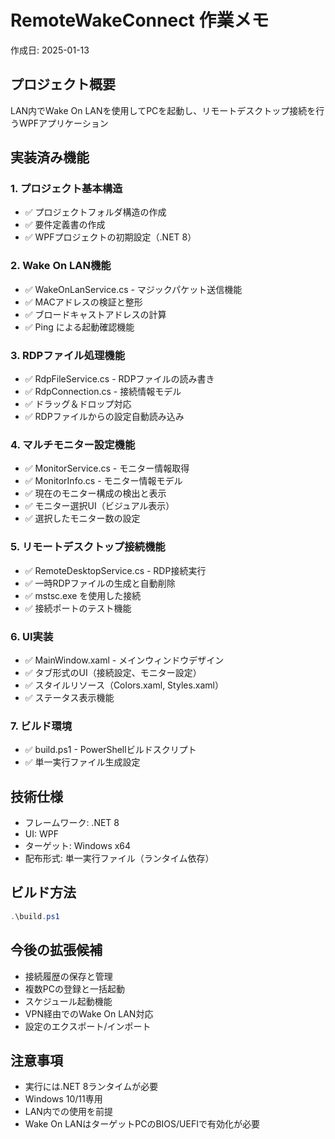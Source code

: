 # RemoteWakeConnect 作業メモ
作成日: 2025-01-13

## プロジェクト概要
LAN内でWake On LANを使用してPCを起動し、リモートデスクトップ接続を行うWPFアプリケーション

## 実装済み機能

### 1. プロジェクト基本構造
- ✅ プロジェクトフォルダ構造の作成
- ✅ 要件定義書の作成
- ✅ WPFプロジェクトの初期設定（.NET 8）

### 2. Wake On LAN機能
- ✅ WakeOnLanService.cs - マジックパケット送信機能
- ✅ MACアドレスの検証と整形
- ✅ ブロードキャストアドレスの計算
- ✅ Ping による起動確認機能

### 3. RDPファイル処理機能
- ✅ RdpFileService.cs - RDPファイルの読み書き
- ✅ RdpConnection.cs - 接続情報モデル
- ✅ ドラッグ＆ドロップ対応
- ✅ RDPファイルからの設定自動読み込み

### 4. マルチモニター設定機能
- ✅ MonitorService.cs - モニター情報取得
- ✅ MonitorInfo.cs - モニター情報モデル
- ✅ 現在のモニター構成の検出と表示
- ✅ モニター選択UI（ビジュアル表示）
- ✅ 選択したモニター数の設定

### 5. リモートデスクトップ接続機能
- ✅ RemoteDesktopService.cs - RDP接続実行
- ✅ 一時RDPファイルの生成と自動削除
- ✅ mstsc.exe を使用した接続
- ✅ 接続ポートのテスト機能

### 6. UI実装
- ✅ MainWindow.xaml - メインウィンドウデザイン
- ✅ タブ形式のUI（接続設定、モニター設定）
- ✅ スタイルリソース（Colors.xaml, Styles.xaml）
- ✅ ステータス表示機能

### 7. ビルド環境
- ✅ build.ps1 - PowerShellビルドスクリプト
- ✅ 単一実行ファイル生成設定

## 技術仕様
- フレームワーク: .NET 8
- UI: WPF
- ターゲット: Windows x64
- 配布形式: 単一実行ファイル（ランタイム依存）

## ビルド方法
```powershell
.\build.ps1
```

## 今後の拡張候補
- 接続履歴の保存と管理
- 複数PCの登録と一括起動
- スケジュール起動機能
- VPN経由でのWake On LAN対応
- 設定のエクスポート/インポート

## 注意事項
- 実行には.NET 8ランタイムが必要
- Windows 10/11専用
- LAN内での使用を前提
- Wake On LANはターゲットPCのBIOS/UEFIで有効化が必要